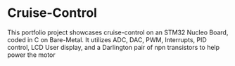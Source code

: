 # Cruise-Control
This portfolio project showcases cruise-control on an STM32 Nucleo Board, coded in C on Bare-Metal. It utilizes ADC, DAC, PWM, Interrupts, PID control, LCD User display, and a Darlington pair of npn transistors to help power the motor
